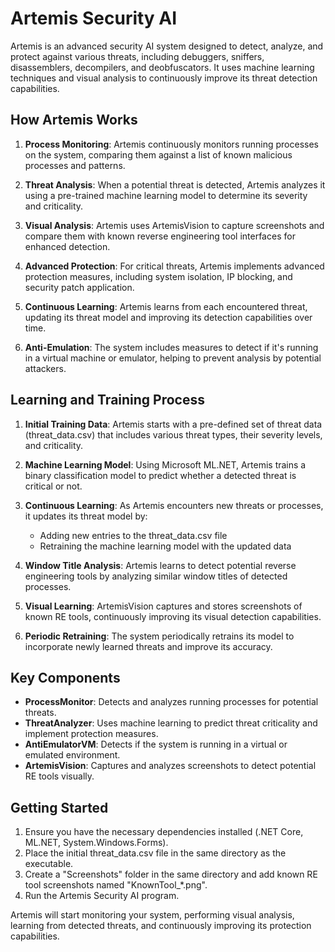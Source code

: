 # Artemis Security AI

Artemis is an advanced security AI system designed to detect, analyze, and protect against various threats, including debuggers, sniffers, disassemblers, decompilers, and deobfuscators. It uses machine learning techniques and visual analysis to continuously improve its threat detection capabilities.

## How Artemis Works

1. **Process Monitoring**: Artemis continuously monitors running processes on the system, comparing them against a list of known malicious processes and patterns.

2. **Threat Analysis**: When a potential threat is detected, Artemis analyzes it using a pre-trained machine learning model to determine its severity and criticality.

3. **Visual Analysis**: Artemis uses ArtemisVision to capture screenshots and compare them with known reverse engineering tool interfaces for enhanced detection.

4. **Advanced Protection**: For critical threats, Artemis implements advanced protection measures, including system isolation, IP blocking, and security patch application.

5. **Continuous Learning**: Artemis learns from each encountered threat, updating its threat model and improving its detection capabilities over time.

6. **Anti-Emulation**: The system includes measures to detect if it's running in a virtual machine or emulator, helping to prevent analysis by potential attackers.

## Learning and Training Process

1. **Initial Training Data**: Artemis starts with a pre-defined set of threat data (threat_data.csv) that includes various threat types, their severity levels, and criticality.

2. **Machine Learning Model**: Using Microsoft ML.NET, Artemis trains a binary classification model to predict whether a detected threat is critical or not.

3. **Continuous Learning**: As Artemis encounters new threats or processes, it updates its threat model by:
   - Adding new entries to the threat_data.csv file
   - Retraining the machine learning model with the updated data

4. **Window Title Analysis**: Artemis learns to detect potential reverse engineering tools by analyzing similar window titles of detected processes.

5. **Visual Learning**: ArtemisVision captures and stores screenshots of known RE tools, continuously improving its visual detection capabilities.

6. **Periodic Retraining**: The system periodically retrains its model to incorporate newly learned threats and improve its accuracy.

## Key Components

- **ProcessMonitor**: Detects and analyzes running processes for potential threats.
- **ThreatAnalyzer**: Uses machine learning to predict threat criticality and implement protection measures.
- **AntiEmulatorVM**: Detects if the system is running in a virtual or emulated environment.
- **ArtemisVision**: Captures and analyzes screenshots to detect potential RE tools visually.

## Getting Started

1. Ensure you have the necessary dependencies installed (.NET Core, ML.NET, System.Windows.Forms).
2. Place the initial threat_data.csv file in the same directory as the executable.
3. Create a "Screenshots" folder in the same directory and add known RE tool screenshots named "KnownTool_*.png".
4. Run the Artemis Security AI program.

Artemis will start monitoring your system, performing visual analysis, learning from detected threats, and continuously improving its protection capabilities.

